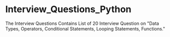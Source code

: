 # Interview_Questions_Python

The Interview Questions Contains List of 20 Interview Question on "Data Types, Operators, Conditional Statements, Looping Statements, Functions."

